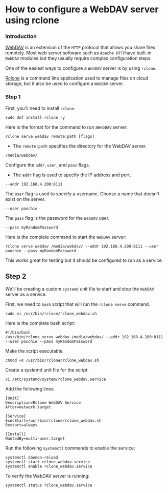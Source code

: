 # How to configure a WebDAV server using rclone


### Introduction 
[WebDAV](http://www.webdav.org/) is an extension of the `HTTP` protocol that allows you share files remotely. Most web server software such as `Apache HTTP`have built-in `WebDAV` modules but they usually require complex configuration steps.

One of the easiest ways to configure a `WebDAV` server is by using `rclone`.

[Rclone](https://rclone.org/) is a command line application used to manage files on cloud storage, but it also be used to configure a `WebDAV` server.

### Step 1
First, you'll need to install `rclone`.
~~~
sudo dnf install rclone -y
~~~
Here is the format for the command to run a`WebDAV` server:
~~~
rclone serve webdav remote:path [flags]
~~~
* The `remote:path` specifies the directory for the WebDAV server.
~~~
/media/webdav/
~~~
Configure the `addr`, `user`, and `pass` flags.

* The `addr` flag is used to specify the IP address and port.
~~~
--addr 192.168.4.200:8111
~~~
The `user` flag is used to specify a username. Choose a name that doesn't exist on the server.
~~~
--user poochie
~~~
The `pass` flag is the password for the `WebDAV` user.
~~~
--pass myRandomPassword
~~~
Here is the complete command to start the `WebDAV` server:
~~~
rclone serve webdav /media/webdav/ --addr 192.168.4.200:8111 --user poochie --pass myRandomPassword
~~~
This works great for testing but it should be configured to run as a service.

## Step 2

We'll be creating a custom `systemd` unit file to start and stop the `WebDAV` server as a service.

First, we need to `bash` script that will run the `rclone serve` command.
~~~
sudo vi /usr/bin/rclone/rclone_webdav.sh
~~~
Here is the complete bash script:
~~~
#!/bin/bash
/usr/bin/rclone serve webdav /media/webdav/ --addr 192.168.4.200:8111 --user poochie --pass myRandomPassword
~~~
Make the script executable.
~~~
chmod +X /usr/bin/rclone/rclone_webdav.sh
~~~
Create a systemd unit file for the script.
~~~
vi /etc/systemd/system/rclone_webdav.service
~~~
Add the following lines:
~~~
[Unit]
Description=Rclone WebDAV Service
After=network.target

[Service]
ExecStart=/usr/bin/rclone/rclone_webdav.sh
Restart=always

[Install]
WantedBy=multi-user.target
~~~
Run the following `systemctl` commands to enable the service:
~~~
systemctl daemon-reload
systemctl start rclone_webdav.service
systemctl enable rclone_webdav.service
~~~
To verify the WebDAV server is running:
~~~
systemctl status rclone_webdav.service
~~~
